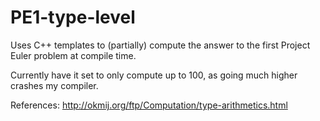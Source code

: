# PE1-type-level
Uses C++ templates to (partially) compute the answer to the first Project Euler problem at compile time.

Currently have it set to only compute up to 100, as going much higher crashes my compiler.

References:
http://okmij.org/ftp/Computation/type-arithmetics.html
